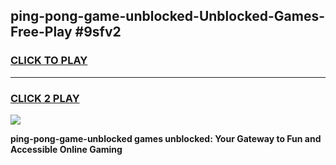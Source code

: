
## ping-pong-game-unblocked-Unblocked-Games-Free-Play #9sfv2
<h3>
<a href="https://us.freeplayer.one?title=ping-pong-game-unblocked&ref=9M">CLICK TO PLAY</a></h3>
<hr>

<h3>
<a href="https://us.freeplayer.one?title=ping-pong-game-unblocked&ref=9M">CLICK 2 PLAY</a>
  
</h3>

<a href="https://us.freeplayer.one?title=ping-pong-game-unblocked&ref=9M"><img src="https://clearcache.store/games.png"></a>


**ping-pong-game-unblocked games unblocked: Your Gateway to Fun and Accessible Online Gaming**
